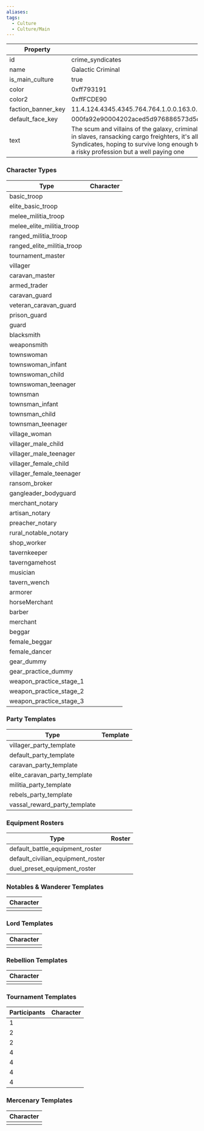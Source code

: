 ```yaml
---
aliases: 
tags:
  - Culture
  - Culture/Main
---
```


| Property           | Value                                                                                                                                                                                                                                                                                                                                                                                                                                                                                                                                                                               |
| ------------------ | ----------------------------------------------------------------------------------------------------------------------------------------------------------------------------------------------------------------------------------------------------------------------------------------------------------------------------------------------------------------------------------------------------------------------------------------------------------------------------------------------------------------------------------------------------------------------------------- |
| id                 | crime_syndicates                                                                                                                                                                                                                                                                                                                                                                                                                                                                                                                                                                    |
| name               | Galactic Criminal                                                                                                                                                                                                                                                                                                                                                                                                                                                                                                                                                                   |
| is_main_culture    | true                                                                                                                                                                                                                                                                                                                                                                                                                                                                                                                                                                                |
| color              | 0xff793191                                                                                                                                                                                                                                                                                                                                                                                                                                                                                                                                                                          |
| color2             | 0xffFCDE90                                                                                                                                                                                                                                                                                                                                                                                                                                                                                                                                                                          |
| faction_banner_key | 11.4.124.4345.4345.764.764.1.0.0.163.0.5.512.512.764.764.1.0.0                                                                                                                                                                                                                                                                                                                                                                                                                                                                                                                      |
| default_face_key   | 000fa92e90004202aced5d976886573d5d679585a376fdd605877a7764b8987c00000000000007520000037f0000000f00000037049140010000000000000000                                                                                                                                                                                                                                                                                                                                                                                                                                                    |
| text               | The scum and villains of the galaxy, criminals engage in any act that brings in credits regardless of the morality of their ventures. Selling spice on the black market, trading in slaves, ransacking cargo freighters, it's all the same to them so long as they bring in currency. The upstart criminals tend to join the ranks of one of the Five Crime Syndicates, hoping to survive long enough to lead a crew and start their own venture. Their line of work has placed them in the crosshairs of every civilized government, it's a risky profession but a well paying one |


### Character Types
| Type                       | Character |
| -------------------------- | --------- |
| basic_troop                |           |
| elite_basic_troop          |           |
| melee_militia_troop        |           |
| melee_elite_militia_troop  |           |
| ranged_militia_troop       |           |
| ranged_elite_militia_troop |           |
| tournament_master          |           |
| villager                   |           |
| caravan_master             |           |
| armed_trader               |           |
| caravan_guard              |           |
| veteran_caravan_guard      |           |
| prison_guard               |           |
| guard                      |           |
| blacksmith                 |           |
| weaponsmith                |           |
| townswoman                 |           |
| townswoman_infant          |           |
| townswoman_child           |           |
| townswoman_teenager        |           |
| townsman                   |           |
| townsman_infant            |           |
| townsman_child             |           |
| townsman_teenager          |           |
| village_woman              |           |
| villager_male_child        |           |
| villager_male_teenager     |           |
| villager_female_child      |           |
| villager_female_teenager   |           |
| ransom_broker              |           |
| gangleader_bodyguard       |           |
| merchant_notary            |           |
| artisan_notary             |           |
| preacher_notary            |           |
| rural_notable_notary       |           |
| shop_worker                |           |
| tavernkeeper               |           |
| taverngamehost             |           |
| musician                   |           |
| tavern_wench               |           |
| armorer                    |           |
| horseMerchant              |           |
| barber                     |           |
| merchant                   |           |
| beggar                     |           |
| female_beggar              |           |
| female_dancer              |           |
| gear_dummy                 |           |
| gear_practice_dummy        |           |
| weapon_practice_stage_1    |           |
| weapon_practice_stage_2    |           |
| weapon_practice_stage_3    |           |

### Party Templates
| Type                         | Template |
| ---------------------------- | -------- |
| villager_party_template      |          |
| default_party_template       |          |
| caravan_party_template       |          |
| elite_caravan_party_template |          |
| militia_party_template       |          |
| rebels_party_template        |          |
| vassal_reward_party_template |          |

### Equipment Rosters
| Type                              | Roster |
| --------------------------------- | ------ |
| default_battle_equipment_roster   |        |
| default_civilian_equipment_roster |        |
| duel_preset_equipment_roster      |        |

### Notables & Wanderer Templates
| Character |
| :-------: |
|           |

### Lord Templates
| Character |
| :-------: |
|           |

### Rebellion Templates
| Character |
| :-------: |
|           |

### Tournament Templates
| Participants | Character |
| ------------ | --------- |
| 1            |           |
| 2            |           |
| 2            |           |
| 4            |           |
| 4            |           |
| 4            |           |
| 4            |           |

### Mercenary Templates
| Character |
| :-------: |
|           |
